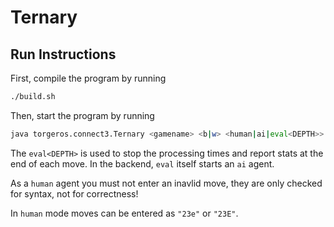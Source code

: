 # Ternary

## Run Instructions

First, compile the program by running 

```bash
./build.sh
```

Then, start the program by running

```bash
java torgeros.connect3.Ternary <gamename> <b|w> <human|ai|eval<DEPTH>>
```

The `eval<DEPTH>` is used to stop the processing times and report stats at the end of each move. In the backend, `eval` itself starts an `ai` agent.

As a `human` agent you must not enter an inavlid move, they are only checked for syntax, not for correctness!

In `human` mode moves can be entered as `"23e"` or `"23E"`.
